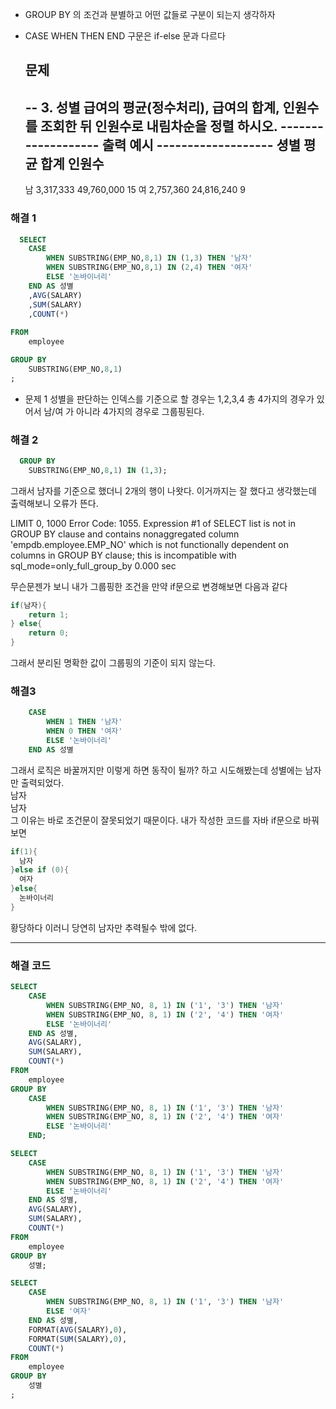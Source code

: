 - GROUP BY 의 조건과 분별하고 어떤 값들로 구분이 되는지 생각하자
- CASE WHEN THEN END 구문은 if-else 문과 다르다

  ## 문제
  -- 3. 성별 급여의 평균(정수처리), 급여의 합계, 인원수를 조회한 뒤 인원수로 내림차순을 정렬 하시오.
    ------------------- 출력 예시 -------------------
    셩별     평균          합계           인원수
    -------------------------------------------------
    남       3,317,333     49,760,000       15
    여       2,757,360     24,816,240       9

### 해결 1
```sql
  SELECT
    CASE
        WHEN SUBSTRING(EMP_NO,8,1) IN (1,3) THEN '남자'
        WHEN SUBSTRING(EMP_NO,8,1) IN (2,4) THEN '여자'
        ELSE '논바이너리'
    END AS 성별
    ,AVG(SALARY)
    ,SUM(SALARY)
    ,COUNT(*)
    
FROM
    employee

GROUP BY
    SUBSTRING(EMP_NO,8,1)
;
```
- 문제 1
성별을 판단하는 인덱스를 기준으로 할 경우는 1,2,3,4 총 4가지의 경우가 있어서 남/여 가 아니라 4가지의 경우로 그룹핑된다.


### 해결 2
```sql
  GROUP BY
    SUBSTRING(EMP_NO,8,1) IN (1,3);
```
그래서 남자를 기준으로 했더니 2개의 행이 나왓다. 이거까지는 잘 했다고 생각했는데
출력해보니 오류가 뜬다.

 LIMIT 0, 1000	Error Code: 1055. Expression #1 of SELECT list is not in GROUP BY clause and contains nonaggregated column 'empdb.employee.EMP_NO' which is not functionally dependent on columns in GROUP BY clause; this is incompatible with sql_mode=only_full_group_by	0.000 sec

무슨문젠가 보니 내가 그룹핑한 조건을 만약 if문으로 변경해보면 다음과 같다
```java
if(남자){
    return 1;
} else{
    return 0;
}
```
그래서 분리된 명확한 값이 그룹핑의 기준이 되지 않는다. 

### 해결3
```sql
    CASE
        WHEN 1 THEN '남자'
        WHEN 0 THEN '여자'
        ELSE '논바이너리'
    END AS 성별
```
그래서 로직은 바꿀꺼지만 이렇게 하면 동작이 될까? 하고 시도해봤는데 성별에는 남자만 출력되었다.  
남자  
남자  
그 이유는 바로 조건문이 잘못되었기 때문이다. 내가 작성한 코드를 자바 if문으로 바꿔보면
```java
if(1){
  남자
}else if (0){
  여자
}else{
  논바이너리
}
```
황당하다 이러니 당연히 남자만 추력될수 밖에 없다.

---
### 해결 코드
```sql
SELECT
    CASE
        WHEN SUBSTRING(EMP_NO, 8, 1) IN ('1', '3') THEN '남자'
        WHEN SUBSTRING(EMP_NO, 8, 1) IN ('2', '4') THEN '여자'
        ELSE '논바이너리'
    END AS 성별,
    AVG(SALARY),
    SUM(SALARY),
    COUNT(*)
FROM
    employee
GROUP BY
    CASE
        WHEN SUBSTRING(EMP_NO, 8, 1) IN ('1', '3') THEN '남자'
        WHEN SUBSTRING(EMP_NO, 8, 1) IN ('2', '4') THEN '여자'
        ELSE '논바이너리'
    END;
```

```sql
SELECT
    CASE
        WHEN SUBSTRING(EMP_NO, 8, 1) IN ('1', '3') THEN '남자'
        WHEN SUBSTRING(EMP_NO, 8, 1) IN ('2', '4') THEN '여자'
        ELSE '논바이너리'
    END AS 성별,
    AVG(SALARY),
    SUM(SALARY),
    COUNT(*)
FROM
    employee
GROUP BY
    성별;

```

```sql
SELECT
    CASE
        WHEN SUBSTRING(EMP_NO, 8, 1) IN ('1', '3') THEN '남자'
        ELSE '여자'
    END AS 성별,
    FORMAT(AVG(SALARY),0),
    FORMAT(SUM(SALARY),0),
    COUNT(*)
FROM
    employee
GROUP BY
    성별
;
```

